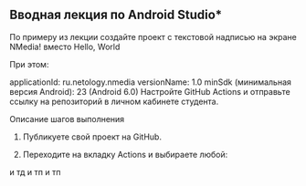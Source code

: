 ## Вводная лекция по Android Studio*

По примеру из лекции создайте проект с текстовой надписью на экране NMedia! вместо Hello, World

При этом:

applicationId: ru.netology.nmedia
versionName: 1.0
minSdk (минимальная версия Android): 23 (Android 6.0)
Настройте GitHub Actions и отправьте ссылку на репозиторий в личном кабинете студента.

Описание шагов выполнения
1. Публикуете свой проект на GitHub.

2. Переходите на вкладку Actions и выбираете любой:

и тд и тп и тп